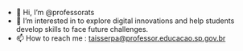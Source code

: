 - 👋 Hi, I’m @professorats
- 👀 I’m interested in to explore digital innovations and help students develop skills to face future challenges.
- 📫 How to reach me : taisserpa@professor.educacao.sp.gov.br


<!---
professorats/professorats is a ✨ special ✨ repository because its `README.md` (this file) appears on your GitHub profile.
You can click the Preview link to take a look at your changes.
--->
